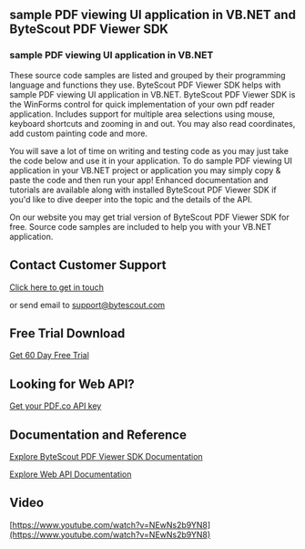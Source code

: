 ## sample PDF viewing UI application in VB.NET and ByteScout PDF Viewer SDK

### sample PDF viewing UI application in VB.NET

These source code samples are listed and grouped by their programming language and functions they use. ByteScout PDF Viewer SDK helps with sample PDF viewing UI application in VB.NET. ByteScout PDF Viewer SDK is the WinForms control for quick implementation of your own pdf reader application. Includes support for multiple area selections using mouse, keyboard shortcuts and zooming in and out. You may also read coordinates, add custom painting code and more.

You will save a lot of time on writing and testing code as you may just take the code below and use it in your application. To do sample PDF viewing UI application in your VB.NET project or application you may simply copy & paste the code and then run your app! Enhanced documentation and tutorials are available along with installed ByteScout PDF Viewer SDK if you'd like to dive deeper into the topic and the details of the API.

On our website you may get trial version of ByteScout PDF Viewer SDK for free. Source code samples are included to help you with your VB.NET application.

## Contact Customer Support

[Click here to get in touch](https://bytescout.zendesk.com/hc/en-us/requests/new?subject=ByteScout%20PDF%20Viewer%20SDK%20Question)

or send email to [support@bytescout.com](mailto:support@bytescout.com?subject=ByteScout%20PDF%20Viewer%20SDK%20Question) 

## Free Trial Download

[Get 60 Day Free Trial](https://bytescout.com/download/web-installer?utm_source=github-readme)

## Looking for Web API? 

[Get your PDF.co API key](https://pdf.co/documentation/api?utm_source=github-readme)

## Documentation and Reference

[Explore ByteScout PDF Viewer SDK Documentation](https://bytescout.com/documentation/index.html?utm_source=github-readme)

[Explore Web API Documentation](https://pdf.co/documentation/api?utm_source=github-readme)

## Video

[https://www.youtube.com/watch?v=NEwNs2b9YN8](https://www.youtube.com/watch?v=NEwNs2b9YN8)